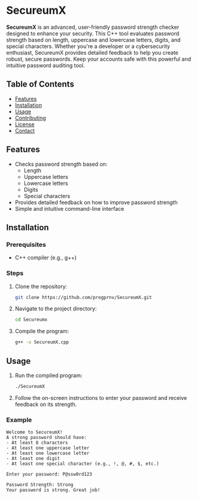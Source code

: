 # SecureumX

**SecureumX** is an advanced, user-friendly password strength checker designed to enhance your security. This C++ tool evaluates password strength based on length, uppercase and lowercase letters, digits, and special characters. Whether you're a developer or a cybersecurity enthusiast, SecureumX provides detailed feedback to help you create robust, secure passwords. Keep your accounts safe with this powerful and intuitive password auditing tool.

## Table of Contents

- [Features](#features)
- [Installation](#installation)
- [Usage](#usage)
- [Contributing](#contributing)
- [License](#license)
- [Contact](#contact)

## Features

- Checks password strength based on:
  - Length
  - Uppercase letters
  - Lowercase letters
  - Digits
  - Special characters
- Provides detailed feedback on how to improve password strength
- Simple and intuitive command-line interface

## Installation

### Prerequisites

- C++ compiler (e.g., g++)

### Steps

1. Clone the repository:
    ```bash
    git clone https://github.com/progprnv/SecureumX.git
    ```
2. Navigate to the project directory:
    ```bash
    cd Secureumx
    ```
3. Compile the program:
    ```bash
    g++ -o SecureumX.cpp
    ```

## Usage

1. Run the compiled program:
    ```bash
    ./SecureumX
    ```
2. Follow the on-screen instructions to enter your password and receive feedback on its strength.

### Example

```plaintext
Welcome to SecureumX!
A strong password should have:
- At least 8 characters
- At least one uppercase letter
- At least one lowercase letter
- At least one digit
- At least one special character (e.g., !, @, #, $, etc.)

Enter your password: P@ssw0rd123

Password Strength: Strong
Your password is strong. Great job!
